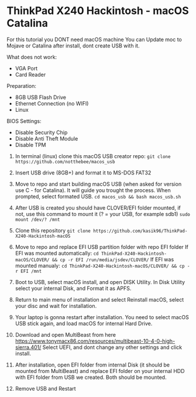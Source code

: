 # ThinkPad X240 Hackintosh - macOS Catalina
For this tutorial you DONT need macOS machine
You can Update moc to Mojave or Catalina after install, dont create USB with it.

What does not work:
- VGA Port
- Card Reader

Preparation:
- 8GB USB Flash Drive
- Ethernet Connection (no WIFI)
- Linux

BIOS Settings:
- Disable Security Chip
- Disable Anti Theft Module
- Disable TPM

1. In terminal (linux) clone this macOS USB creator repo:
```git clone https://github.com/notthebee/macos_usb```

2. Insert USB drive (8GB+) and format it to MS-DOS FAT32

3. Move to repo and start building macOS USB (when asked for version use C - for Catalina). It will guide you trought the process. When prompted, select formated USB.
```cd macos_usb && bash macos_usb.sh```

4. After USB is created you should have CLOVER/EFI folder mounted, if not, use this command to mount it (? = your USB, for example sdb1)
```sudo mount /dev/? /mnt```

5. Clone this repository 
```git clone https://github.com/kasik96/ThinkPad-X240-Hackintosh-macOS```

6. Move to repo and replace EFI USB partition folder with repo EFI folder
If EFI was mounted automatically:
```cd ThinkPad-X240-Hackintosh-macOS/CLOVER/ && cp -r EFI /run/media/jsdev/CLOVER/```
If EFI was mounted manualy:
```cd ThinkPad-X240-Hackintosh-macOS/CLOVER/ && cp -r EFI /mnt```

7. Boot to USB, select macOS install, and open DISK Utility. In Disk Utility select your internal Disk, and Format it as APFS. 

8. Return to main menu of installation and select Reinstall macOS, select your disc and wait for installation.

9. Your laptop is gonna restart after installation. You need to select macOS USB stick again, and load macOS for internal Hard Drive.

10. Download and open MultiBeast from here https://www.tonymacx86.com/resources/multibeast-10-4-0-high-sierra.401/
Select UEFI, and dont change any other settings and click install.

11. After installation, open EFI folder from internal Disk (it should be mounted from MultiBeast) and replace EFI folder on your internal HDD with EFI folder from USB we created. Both should be mounted.

12. Remove USB and Restart
